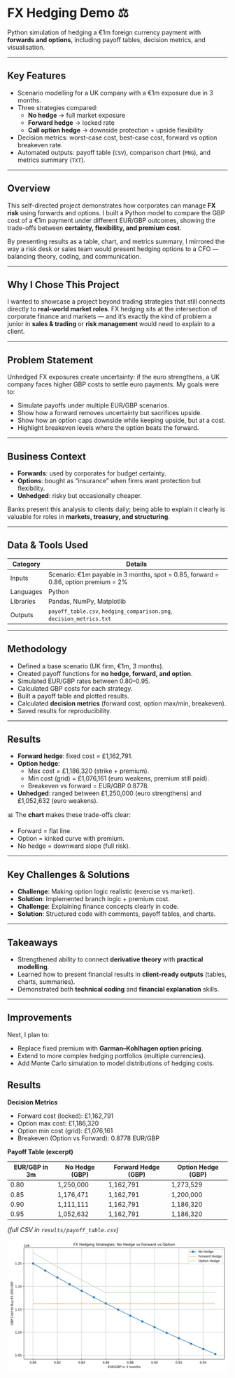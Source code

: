# FX Hedging Demo ⚖️  

Python simulation of hedging a €1m foreign currency payment with **forwards and options**, including payoff tables, decision metrics, and visualisation.

---

## Key Features  

- Scenario modelling for a UK company with a €1m exposure due in 3 months.  
- Three strategies compared:  
  - **No hedge** → full market exposure  
  - **Forward hedge** → locked rate  
  - **Call option hedge** → downside protection + upside flexibility  
- Decision metrics: worst-case cost, best-case cost, forward vs option breakeven rate.  
- Automated outputs: payoff table (`CSV`), comparison chart (`PNG`), and metrics summary (`TXT`).  

---

## Overview  

This self-directed project demonstrates how corporates can manage **FX risk** using forwards and options. I built a Python model to compare the GBP cost of a €1m payment under different EUR/GBP outcomes, showing the trade-offs between **certainty, flexibility, and premium cost**.  

By presenting results as a table, chart, and metrics summary, I mirrored the way a risk desk or sales team would present hedging options to a CFO — balancing theory, coding, and communication.  

---

## Why I Chose This Project  

I wanted to showcase a project beyond trading strategies that still connects directly to **real-world market roles**. FX hedging sits at the intersection of corporate finance and markets — and it’s exactly the kind of problem a junior in **sales & trading** or **risk management** would need to explain to a client.  

---

## Problem Statement  

Unhedged FX exposures create uncertainty: if the euro strengthens, a UK company faces higher GBP costs to settle euro payments. My goals were to:  

- Simulate payoffs under multiple EUR/GBP scenarios.  
- Show how a forward removes uncertainty but sacrifices upside.  
- Show how an option caps downside while keeping upside, but at a cost.  
- Highlight breakeven levels where the option beats the forward.  

---

## Business Context  

- **Forwards**: used by corporates for budget certainty.  
- **Options**: bought as “insurance” when firms want protection but flexibility.  
- **Unhedged**: risky but occasionally cheaper.  

Banks present this analysis to clients daily; being able to explain it clearly is valuable for roles in **markets, treasury, and structuring**.  

---

## Data & Tools Used  

| Category   | Details |
|------------|---------|
| Inputs     | Scenario: €1m payable in 3 months, spot = 0.85, forward = 0.86, option premium = 2% |
| Languages  | Python |
| Libraries  | Pandas, NumPy, Matplotlib |
| Outputs    | `payoff_table.csv`, `hedging_comparison.png`, `decision_metrics.txt` |

---

## Methodology  

- Defined a base scenario (UK firm, €1m, 3 months).  
- Created payoff functions for **no hedge, forward, and option**.  
- Simulated EUR/GBP rates between 0.80–0.95.  
- Calculated GBP costs for each strategy.  
- Built a payoff table and plotted results.  
- Calculated **decision metrics** (forward cost, option max/min, breakeven).  
- Saved results for reproducibility.  

---

## Results  

- **Forward hedge**: fixed cost = £1,162,791.  
- **Option hedge**:  
  - Max cost = £1,186,320 (strike + premium).  
  - Min cost (grid) = £1,076,161 (euro weakens, premium still paid).  
  - Breakeven vs forward = EUR/GBP 0.8778.  
- **Unhedged**: ranged between £1,250,000 (euro strengthens) and £1,052,632 (euro weakens).  

📊 The **chart** makes these trade-offs clear:  
- Forward = flat line.  
- Option = kinked curve with premium.  
- No hedge = downward slope (full risk).  

---

## Key Challenges & Solutions  

- **Challenge**: Making option logic realistic (exercise vs market).  
- **Solution**: Implemented branch logic + premium cost.  
- **Challenge**: Explaining finance concepts clearly in code.  
- **Solution**: Structured code with comments, payoff tables, and charts.  

---

## Takeaways  

- Strengthened ability to connect **derivative theory** with **practical modelling**.  
- Learned how to present financial results in **client-ready outputs** (tables, charts, summaries).  
- Demonstrated both **technical coding** and **financial explanation** skills.  

---

## Improvements  

Next, I plan to:  
- Replace fixed premium with **Garman–Kohlhagen option pricing**.  
- Extend to more complex hedging portfolios (multiple currencies).  
- Add Monte Carlo simulation to model distributions of hedging costs.  

## Results

**Decision Metrics**
- Forward cost (locked): £1,162,791  
- Option max cost: £1,186,320  
- Option min cost (grid): £1,076,161  
- Breakeven (Option vs Forward): 0.8778 EUR/GBP  

**Payoff Table (excerpt)**

| EUR/GBP in 3m | No Hedge (GBP) | Forward Hedge (GBP) | Option Hedge (GBP) |
|---------------|----------------|----------------------|---------------------|
| 0.80          | 1,250,000      | 1,162,791            | 1,273,529           |
| 0.85          | 1,176,471      | 1,162,791            | 1,200,000           |
| 0.90          | 1,111,111      | 1,162,791            | 1,186,320           |
| 0.95          | 1,052,632      | 1,162,791            | 1,186,320           |

*(full CSV in `results/payoff_table.csv`)*

![Hedging Strategies Chart](results/hedging_comparison.png)